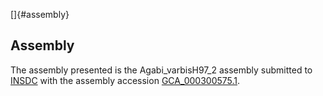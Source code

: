 []{#assembly}

Assembly
--------

The assembly presented is the Agabi\_varbisH97\_2 assembly submitted to
[INSDC](http://www.insdc.org) with the assembly accession
[GCA\_000300575.1](http://www.ebi.ac.uk/ena/data/view/GCA_000300575.1).
